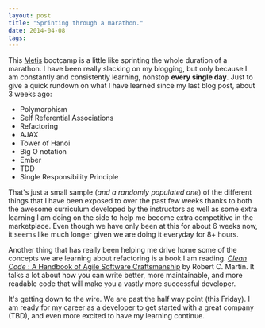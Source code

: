 ```yaml
---
layout: post
title: "Sprinting through a marathon."
date: 2014-04-08
tags:
---
```


This [Metis](http://thisismetis.com) bootcamp is a little like sprinting the whole duration of a marathon. I have been really slacking on my blogging, but only because I am constantly and consistently learning, nonstop **every single day**. Just to give a quick rundown on what I have learned since my last blog post, about 3 weeks ago:

* Polymorphism
* Self Referential Associations
* Refactoring
* AJAX
* Tower of Hanoi
* Big O notation
* Ember
* TDD
* Single Responsibility Principle

That's just a small sample (*and a randomly populated one*) of the different things that I have been exposed to over the past few weeks thanks to both the awesome curriculum developed by the instructors as well as some extra learning I am doing on the side to help me become extra competitive in the marketplace. Even though we have only been at this for about 6 weeks now, it seems like much longer given we are doing it everyday for 8+ hours.

Another thing that has really been helping me drive home some of the concepts we are learning about refactoring is a book I am reading. [*Clean Code* : A Handbook of Agile Software Craftsmanship](http://books.google.com/books/about/Clean_Code.html?id=_i6bDeoCQzsC) by Robert C. Martin. It talks a lot about how you can write better, more maintainable, and more readable code that will make you a vastly more successful developer.

It's getting down to the wire. We are past the half way point (this Friday). I am ready for my career as a developer to get started with a great company (TBD), and even more excited to have my learning continue.
